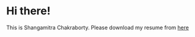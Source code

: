 # Hi there!

This is Shangamitra Chakraborty.
Please download my resume from [here](Chakraborty_Resume.pdf)
